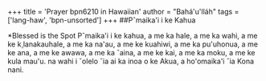 +++
title = 'Prayer bpn6210 in Hawaiian'
author = "Bahá'u'lláh"
tags = ['lang-haw', 'bpn-unsorted']
+++
##Pˆmaika'i i ke Kahua

*Blessed is the Spot
Pˆmaika'i i ke kahua,
a me ka hale,
a me ka wahi,
a me ke k¸lanakauhale,
a me ka na'au,
a me ke kuahiwi,
a me ka pu'uhonua,
a me ke ana,
a me ke awawa, a me ka ˇaina,
a me ke kai,
a me ka moku,
a me ke kula mau'u.
na wahi i ˇolelo ˇia ai ka inoa o ke Akua,
a ho'omaika'i ˇia Kona nani.
